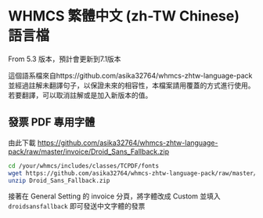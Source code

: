 # WHMCS 繁體中文 (zh-TW Chinese) 語言檔

From 5.3 版本，預計會更新到7.1版本

這個語系檔來自https://github.com/asika32764/whmcs-zhtw-language-pack 並經過註解未翻譯句子，以保證未來的相容性，本檔案請用覆蓋的方式進行使用。
若要翻譯，可以取消註解或是加入新版本的值。

## 發票 PDF 專用字體

由此下載 https://github.com/asika32764/whmcs-zhtw-language-pack/raw/master/invoice/Droid_Sans_Fallback.zip

``` bash
cd /your/whmcs/includes/classes/TCPDF/fonts
wget https://github.com/asika32764/whmcs-zhtw-language-pack/raw/master/invoice/Droid_Sans_Fallback.zip
unzip Droid_Sans_Fallback.zip
```

接著在 General Setting 的 invoice 分頁，將字體改成 Custom 並填入 `droidsansfallback` 即可發送中文字體的發票

